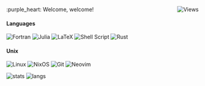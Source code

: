 <p align="left"> 
  :purple_heart: Welcome, welcome! <img src="https://komarev.com/ghpvc/?username=erikrodrgz&color=6C63FF&style=flat-square&label=Views" align="right" alt="Views"><br>

#### Languages

![Fortran](https://img.shields.io/badge/Fortran-%23734F96.svg?style=for-the-badge&logo=fortran&logoColor=white)
![Julia](https://img.shields.io/badge/-Julia-9558B2?style=for-the-badge&logo=julia&logoColor=white) 
![LaTeX](https://img.shields.io/badge/latex-%23008080.svg?style=for-the-badge&logo=latex&logoColor=white)
![Shell Script](https://img.shields.io/badge/shell_script-%23121011.svg?style=for-the-badge&logo=gnu-bash&logoColor=white)
![Rust](https://img.shields.io/badge/rust-%23000000.svg?style=for-the-badge&logo=rust&logoColor=white)

#### Unix
  
 ![Linux](https://img.shields.io/badge/Linux-FCC624?style=for-the-badge&logo=linux&logoColor=black)
 ![NixOS](https://img.shields.io/badge/NixOS-5277C3.svg?&style=for-the-badge&logo=nixos&logoColor=white)
 ![Git](https://img.shields.io/badge/git-%23F05033.svg?style=for-the-badge&logo=git&logoColor=white)
 ![Neovim](https://img.shields.io/badge/NeoVim-%2357A143.svg?&style=for-the-badge&logo=neovim&logoColor=white)

![stats](https://github-readme-stats.vercel.app/api?username=erikrodrgz&theme=material-palenight)
![langs](https://github-readme-stats.vercel.app/api/top-langs/?username=erikrodrgz&exclude_repo=dotfiles&langs_count=8&layout=compact&theme=material-palenight)
